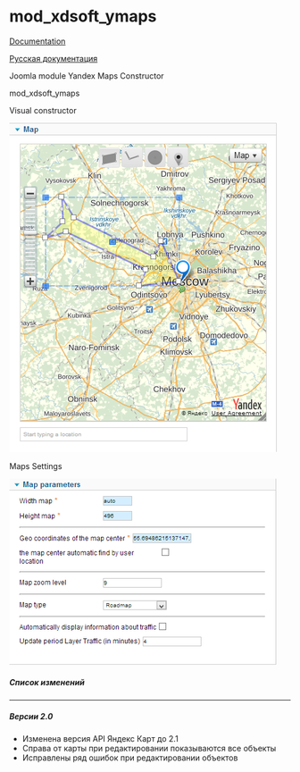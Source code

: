 mod_xdsoft_ymaps
==============
[Documentation][doc]

[Русская документация][rudoc]

Joomla module Yandex Maps Constructor

mod_xdsoft_ymaps

Visual constructor

![ScreenShot](https://raw.githubusercontent.com/xdan/mod_xdsoft_ymaps/master/screen/1.png)

Maps Settings

![ScreenShot](https://raw.githubusercontent.com/xdan/mod_xdsoft_ymaps/master/screen/2.png)

##### Список изменений
------------

##### Версии 2.0
* Изменена версия API Яндекс Карт до 2.1
* Справа от карты при редактировании показываются все объекты
* Исправлены ряд ошибок при редактировании объектов

[doc]: http://xdsoft.net/joomla/mod_xdsoft_ymaps/
[rudoc]: http://xdan.ru/joomla-module-constructor-yandex-kart.html
